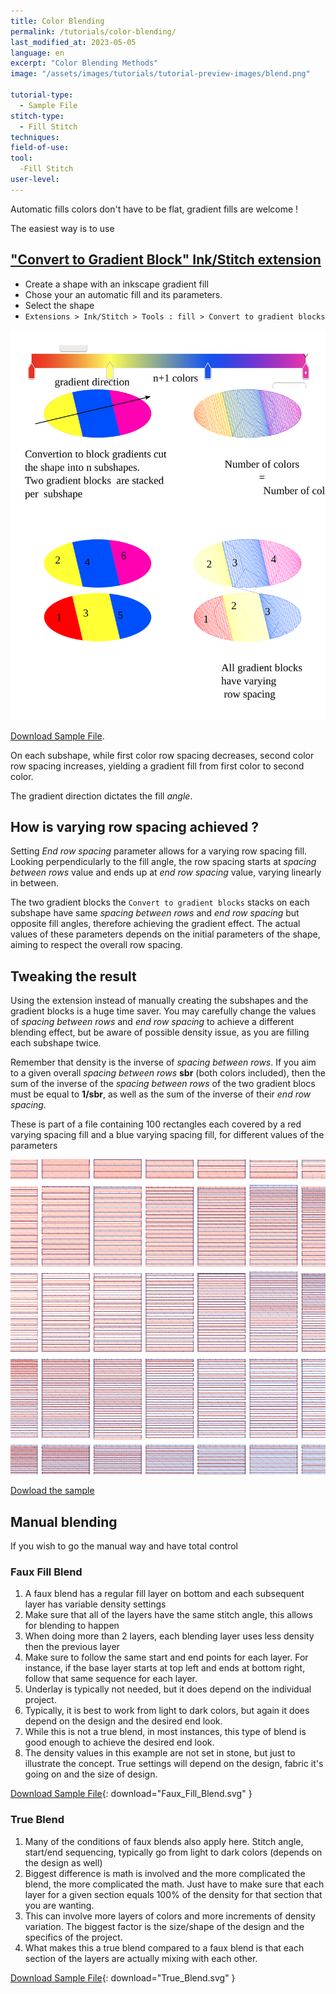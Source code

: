 ```yaml
---
title: Color Blending
permalink: /tutorials/color-blending/
last_modified_at: 2023-05-05
language: en
excerpt: "Color Blending Methods"
image: "/assets/images/tutorials/tutorial-preview-images/blend.png"

tutorial-type:
  - Sample File
stitch-type: 
  - Fill Stitch
techniques:
field-of-use:
tool:
  -Fill Stitch
user-level:
---
```


Automatic fills colors don't have to be flat, gradient fills are welcome !

The easiest way is to use

## ["Convert to Gradient Block" Ink/Stitch extension](docs/fill-tools/#convert-to-gradient-blocks)
* Create a shape with an inkscape gradient fill
* Chose your an automatic fill and its parameters.
* Select the shape
* `Extensions > Ink/Stitch > Tools : fill > Convert to gradient blocks`



![Download Sample File](/assets/images/tutorials/samples/inkstitch_gradient_extension.svg)

[Download Sample File](/assets/images/tutorials/samples/inkstitch_gradient_extension.svg).

On each subshape, while first color row spacing decreases,  second color row spacing increases, yielding a gradient fill from first color to second color. 


The gradient direction dictates the fill *angle*. 




## How is varying row spacing achieved ?

Setting *End row spacing* parameter allows for a varying row spacing fill. 
Looking perpendicularly to the fill angle, the  row spacing starts at *spacing between rows* value  and ends up at *end row spacing* value, varying linearly in between.

The two gradient blocks the `Convert to gradient blocks` stacks on each subshape have same *spacing between rows* and *end row spacing* but opposite fill angles, therefore achieving the gradient effect. The actual values of these parameters depends on the initial parameters of the shape, aiming to respect the overall row spacing.


## Tweaking the result

Using the extension instead of manually creating the subshapes and the gradient blocks is a huge time saver. 
You may carefully change the values of *spacing between rows* and *end row spacing* to achieve a different blending effect, but be aware of possible density issue, as you are filling each subshape twice.

Remember that density is the inverse of *spacing between rows*. If you aim to a given overall *spacing between rows* **sbr** (both colors included), then the sum of the inverse of the  *spacing between rows* of the two gradient blocs must be equal to **1/sbr**, as well as the sum of the inverse of their 
*end row spacing*.



These is part of a file containing 100 rectangles each covered by a red varying spacing fill and a blue varying spacing fill, for different values of the parameters

![Download Sample File](/assets/images/tutorials/samples/end_row_spacing_2_colors_blending.svg)

[Dowload the sample  ](/assets/images/tutorials/samples/end_row_spacing_2_colors_blending.svg) 



## Manual blending
If you wish to go the manual way and have total control
### Faux Fill Blend

1. A faux blend has a regular fill layer on bottom and each subsequent layer has variable density settings
2. Make sure that all of the layers have the same stitch angle, this allows for blending to happen
3. When doing more than 2 layers, each blending layer uses less density then the previous layer
4. Make sure to follow the same start and end points for each layer.  For instance, if the base layer starts at top left and ends at bottom right, follow that same sequence for each layer.
5. Underlay is typically not needed, but it does depend on the individual project.
6. Typically, it is best to work from light to dark colors, but again it does depend on the design and the desired end look.
7. While this is not a true blend, in most instances, this type of blend is good enough to achieve the desired end look.
8. The density values in this example are not set in stone, but just to illustrate the concept.  True settings will depend on the design, fabric it's going on and the size of design.

[Download Sample File](/assets/images/tutorials/samples/Faux_Fill_Blend.svg){: download="Faux_Fill_Blend.svg" }

### True Blend


1. Many of the conditions of faux blends also apply here.  Stitch angle, start/end sequencing, typically go from light to dark colors (depends on the design as well)
2. Biggest difference is math is involved and the more complicated the blend, the more complicated the math.  Just have to make sure that each layer for a given section equals 100% of the density for that section that you are wanting.
3. This can involve more layers of colors and more increments of density variation.  The biggest factor is the size/shape of the design and the specifics of the project.
4. What makes this a true blend compared to a faux blend is that each section of the layers are actually mixing with each other.

[Download Sample File](/assets/images/tutorials/samples/True_Blend.svg){: download="True_Blend.svg" }




